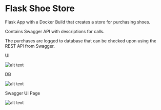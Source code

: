 # Flask Shoe Store

Flask App with a Docker Build that creates a store for purchasing shoes.

Contains Swagger API with descriptions for calls.

The purchases are logged to database that can be checked upon using the REST API from Swagger. 

UI

![alt text](https://github.com/Mike-Zelixon/dockerstore/blob/main/flask%20ui%20webpage.png?raw=true)

DB

![alt text](https://raw.githubusercontent.com/Mike-Zelixon/dockerstore/main/flask%20store%20db.png)

Swagger UI Page

![alt text](https://raw.githubusercontent.com/Mike-Zelixon/dockerstore/main/flask%20swagger%20api.png)


